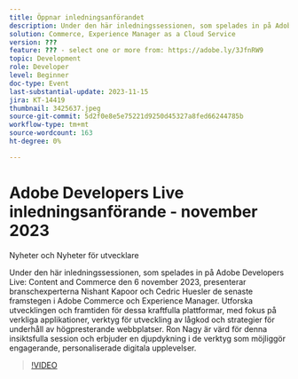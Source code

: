 ```yaml
---
title: Öppnar inledningsanförandet
description: Under den här inledningssessionen, som spelades in på Adobe Developers Live Content and Commerce den 6 november 2023, presenterar branschexperterna Nishant Kapoor och Cedric Huesler de senaste framstegen i Adobe Commerce och Experience Manager. Utforska utvecklingen och framtiden för dessa kraftfulla plattformar, med fokus på verkliga applikationer, verktyg för utveckling av lågkod och strategier för underhåll av högpresterande webbplatser. Ron Nagy är värd för denna insiktsfulla session och erbjuder en djupdykning i de verktyg som möjliggör engagerande, personaliserade digitala upplevelser.
solution: Commerce, Experience Manager as a Cloud Service
version: ???
feature: ??? - select one or more from: https://adobe.ly/3JfnRW9
topic: Development
role: Developer
level: Beginner
doc-type: Event
last-substantial-update: 2023-11-15
jira: KT-14419
thumbnail: 3425637.jpeg
source-git-commit: 5d2f0e8e5e75221d9250d45327a8fed66244785b
workflow-type: tm+mt
source-wordcount: 163
ht-degree: 0%

---
```



# Adobe Developers Live inledningsanförande - november 2023

Nyheter och Nyheter för utvecklare

Under den här inledningssessionen, som spelades in på Adobe Developers Live: Content and Commerce den 6 november 2023, presenterar branschexperterna Nishant Kapoor och Cedric Huesler de senaste framstegen i Adobe Commerce och Experience Manager. Utforska utvecklingen och framtiden för dessa kraftfulla plattformar, med fokus på verkliga applikationer, verktyg för utveckling av lågkod och strategier för underhåll av högpresterande webbplatser. Ron Nagy är värd för denna insiktsfulla session och erbjuder en djupdykning i de verktyg som möjliggör engagerande, personaliserade digitala upplevelser.

>[!VIDEO](https://video.tv.adobe.com/v/3425637/?learn=on)
